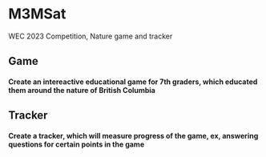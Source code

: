 # M3MSat
WEC 2023 Competition, Nature game and tracker
## Game 
#### Create an intereactive educational game for 7th graders, which educated them around the nature of British Columbia

## Tracker 
#### Create a tracker, which will measure progress of the game, ex, answering questions for certain points in the game
